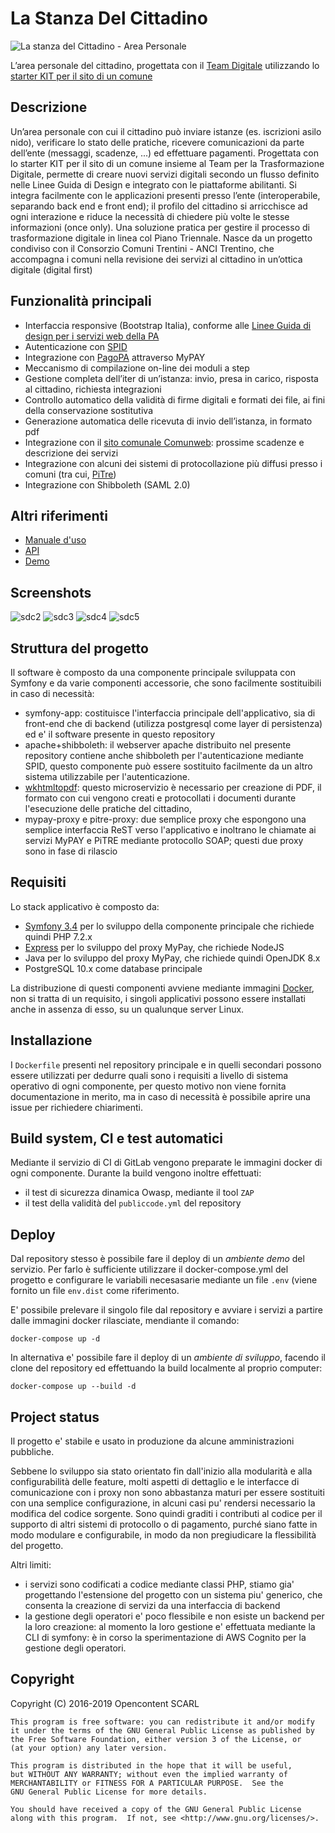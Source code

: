 # La Stanza Del Cittadino

![La stanza del Cittadino - Area Personale][sdc1]

L’area personale del cittadino, progettata con il [Team Digitale](https://teamdigitale.governo.it) utilizzando lo [starter KIT per il sito di un comune](https://designers.italia.it/progetti/siti-web-comuni/)

## Descrizione

Un’area personale con cui il cittadino può inviare istanze (es. iscrizioni asilo nido), verificare lo stato delle pratiche, ricevere comunicazioni da parte dell’ente (messaggi, scadenze, ...) ed effettuare pagamenti. Progettata con lo starter KIT per il sito di un comune insieme al Team per la Trasformazione Digitale, permette di creare nuovi servizi digitali secondo un flusso definito nelle Linee Guida di Design e integrato con le piattaforme abilitanti. Si integra facilmente con le applicazioni presenti presso l’ente (interoperabile, separando back end e front end); il profilo del cittadino si arricchisce ad ogni interazione e riduce la necessità di chiedere più volte le stesse informazioni (once only). Una soluzione pratica per gestire il processo di trasformazione digitale in linea col Piano Triennale.
Nasce da un progetto condiviso con il Consorzio Comuni Trentini - ANCI Trentino, che accompagna i comuni nella revisione dei servizi al cittadino in un’ottica digitale (digital first)

## Funzionalità principali

- Interfaccia responsive (Bootstrap Italia), conforme alle [Linee Guida di design per i servizi web della PA](https://designers.italia.it/guide/)
- Autenticazione con [SPID](https://www.spid.gov.it/)
- Integrazione con [PagoPA](https://teamdigitale.governo.it/it/projects/pagamenti-digitali.htm) attraverso MyPAY
- Meccanismo di compilazione on-line dei moduli a step
- Gestione completa dell’iter di un’istanza: invio, presa in carico, risposta al cittadino, richiesta integrazioni
- Controllo automatico della validità di firme digitali e formati dei file, ai fini della conservazione sostitutiva
- Generazione automatica delle ricevuta di invio dell’istanza, in formato pdf
- Integrazione con il [sito comunale Comunweb](https://developers.italia.it/it/software/c_a116-opencontent-opencity): prossime scadenze e descrizione dei servizi
- Integrazione con alcuni dei sistemi di protocollazione più diffusi presso i comuni (tra cui, [PiTre](https://www.pi3.it))
- Integrazione con Shibboleth (SAML 2.0)


## Altri riferimenti

* [Manuale d'uso](https://manuale-stanza-del-cittadino.readthedocs.io/)
* [API](https://documenter.getpostman.com/view/7046499/S17wM5XS)
* [Demo](https://devsdc.opencontent.it/comune-di-ala)

## Screenshots

![sdc2]
![sdc3]
![sdc4]
![sdc5]

## Struttura del progetto

Il software è composto da una componente principale sviluppata con Symfony e da varie componenti accessorie, che sono 
facilmente sostituibili in caso di necessità:

* symfony-app: costituisce l'interfaccia principale dell'applicativo, sia di front-end che di backend (utilizza postgresql come layer di persistenza) ed e' il software presente in questo repository
* apache+shibboleth: il webserver apache distribuito nel presente repository contiene anche shibboleth per l'autenticazione mediante SPID, questo componente può essere sostituito facilmente da un altro sistema utilizzabile per l'autenticazione.
* [wkhtmltopdf](https://hub.docker.com/r/traumfewo/docker-wkhtmltopdf-aas): questo microservizio è necessario per creazione di PDF, il formato con cui vengono creati e protocollati i documenti durante l'esecuzione delle pratiche del cittadino,
* mypay-proxy e pitre-proxy: due semplice proxy che espongono una semplice interfaccia ReST verso l'applicativo e inoltrano le chiamate ai servizi MyPAY e PiTRE mediante protocollo SOAP; questi due proxy sono in fase di rilascio

## Requisiti

Lo stack applicativo è composto da:
  
* [Symfony 3.4](https://symfony.com/what-is-symfony) per lo sviluppo della componente principale che richiede quindi PHP 7.2.x
* [Express](https://expressjs.com) per lo sviluppo del proxy MyPay, che richiede NodeJS
* Java per lo sviluppo del proxy MyPay, che richiede quindi OpenJDK 8.x
* PostgreSQL 10.x come database principale

La distribuzione di questi componenti avviene mediante immagini [Docker](https://it.wikipedia.org/wiki/Docker),  
non si tratta di un requisito, i singoli applicativi possono essere installati anche in assenza
di esso, su un qualunque server Linux.

## Installazione

I `Dockerfile` presenti nel repository principale e in quelli secondari possono essere utilizzati
per dedurre quali sono i requisiti a livello di sistema operativo di ogni componente, per questo
motivo non viene fornita documentazione in merito, ma in caso di necessità è possibile aprire una
issue per richiedere chiarimenti.

## Build system, CI e test automatici

Mediante il servizio di CI di GitLab vengono preparate le immagini docker di ogni componente.
Durante la build vengono inoltre effettuati:

* il test di sicurezza dinamica Owasp, mediante il tool `ZAP`
* il test della validità del `publiccode.yml` del repository

## Deploy

Dal repository stesso è possibile fare il deploy di un *ambiente demo* del servizio. Per farlo
è sufficiente utilizzare il docker-compose.yml del progetto e configurare le variabili
necesasarie mediante un file `.env` (viene fornito un file `env.dist` come riferimento.

E' possibile prelevare il singolo file dal repository e avviare i servizi a partire dalle immagini
docker rilasciate, mendiante il comando:

    docker-compose up -d

In alternativa e' possibile fare il deploy di un *ambiente di sviluppo*, facendo il
clone del repository ed effettuando la build localmente al proprio computer:

    docker-compose up --build -d


## Project status 

Il progetto e' stabile e usato in produzione da alcune amministrazioni pubbliche.

Sebbene lo sviluppo sia stato orientato fin dall'inizio alla modularità e alla configurabilità
delle feature, molti aspetti di dettaglio e le interfacce di comunicazione con i proxy non sono
abbastanza maturi per essere sostituiti con una semplice configurazione, in alcuni casi 
pu' rendersi necessario la modifica del codice sorgente. Sono quindi graditi i contributi
al codice per il supporto di altri sistemi di protocollo o di pagamento, purché siano fatte
in modo modulare e configurabile, in modo da non pregiudicare la flessibilità del progetto.

Altri limiti:
- i servizi sono codificati a codice mediante classi PHP, stiamo gia' progettando
  l'estensione del progetto con un sistema piu' generico, che consenta la creazione di servizi
  da una interfaccia di backend
- la gestione degli operatori e' poco flessibile e non esiste un backend per la loro creazione: 
  al momento la loro gestione e' effettuata mediante la CLI di symfony: è in corso la 
  sperimentazione di AWS Cognito per la gestione degli operatori.

## Copyright

Copyright (C) 2016-2019  Opencontent SCARL

    This program is free software: you can redistribute it and/or modify
    it under the terms of the GNU General Public License as published by
    the Free Software Foundation, either version 3 of the License, or
    (at your option) any later version.

    This program is distributed in the hope that it will be useful,
    but WITHOUT ANY WARRANTY; without even the implied warranty of
    MERCHANTABILITY or FITNESS FOR A PARTICULAR PURPOSE.  See the
    GNU General Public License for more details.

    You should have received a copy of the GNU General Public License
    along with this program.  If not, see <http://www.gnu.org/licenses/>.

[sdc1]: images/sdc001.jpeg "pagina principale dell'area personale"
[sdc2]: images/sdc002.jpeg "elenco dei servizi"
[sdc3]: images/sdc003.jpeg "esempio di pratica compilata online"
[sdc4]: images/sdc004.jpeg "esempio di pratica inviata all'ente"
[sdc5]: images/sdc005.jpeg "elenco delle pratiche sul backend dell'operatore"

